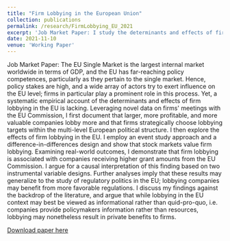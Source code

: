 ```yaml
---
title: "Firm Lobbying in the European Union"
collection: publications
permalink: /research/FirmLobbying_EU_2021
excerpt: 'Job Market Paper: I study the determinants and effects of firm lobbying in the European Union, utilizing novel data sources and providing multiple approaches towards causal identification.'
date: 2021-11-10
venue: 'Working Paper'
---
```

Job Market Paper: The EU Single Market is the largest internal market worldwide in terms of GDP, and the EU has far-reaching policy competences, particularly as they pertain to the single market. Hence, policy stakes are high, and a wide array of actors try to exert influence on the EU level; firms in particular play a prominent role in this process. Yet, a systematic empirical account of the determinants and effects of firm lobbying in the EU is lacking. Leveraging novel data on firms' meetings with the EU Commission, I first document that larger, more profitable, and more valuable companies lobby more and that firms strategically choose lobbying targets within the multi-level European political structure. I then explore the effects of firm lobbying in the EU. I employ an event study approach and a difference-in-differences design and show that stock markets value firm lobbying. Examining real-world outcomes, I demonstrate that firm lobbying is associated with companies receiving higher grant amounts from the EU Commission. I argue for a causal interpretation of this finding based on two instrumental variable designs. Further analyses imply that these results may generalize to the study of regulatory politics in the EU; lobbying companies may benefit from more favorable regulations. I discuss my findings against the backdrop of the literature, and argue that while lobbying in the EU context may best be viewed as informational rather than quid-pro-quo, i.e. companies provide policymakers information rather than resources, lobbying may nonetheless result in private benefits to firms. 

[Download paper here](https://johannes-wiedemann.github.io//files/Wiedemann_JMP.pdf)
